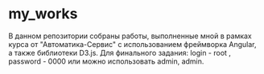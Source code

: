 # my_works
В данном репозитории собраны работы, выполненные мной в рамках курса от "Автоматика-Сервис" с использованием фреймворка Angular, а также библиотеки D3.js. 
Для финального задания: login - root , password - 0000 или можно использовать admin, admin.
